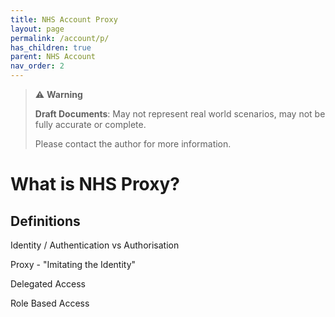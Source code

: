 ```yaml
---
title: NHS Account Proxy
layout: page
permalink: /account/p/
has_children: true
parent: NHS Account
nav_order: 2
---
```



> ⚠️ **Warning**
>  
> **Draft Documents**: May not represent real world scenarios, may not be fully accurate or complete.
>
> Please contact the author for more information.

# What is NHS Proxy?


## Definitions

Identity / Authentication vs Authorisation

Proxy - "Imitating the Identity"

Delegated Access

Role Based Access

